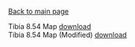 [Back to main page](https://taddan.github.io/library/)<br/>

Tibia 8.54 Map             [download](https://github.com/taddan/library/raw/main/shc001f01.rar)<br/>
Tibia 8.54 Map (Modified)  [download](https://github.com/taddan/library/raw/main/tibia001f02.rar)
